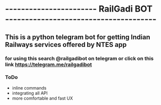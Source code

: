 # ----------------------- RailGadi BOT --------------------------------------


## This is a python telegram bot for getting Indian Railways services offered by NTES app
### for using this search @railgadibot on telegram or click on this link https://telegram.me/railgadibot
### ToDo
  - inline commands
  - integrating all API
  - more comfortable and fast UX


